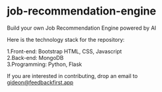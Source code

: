 # job-recommendation-engine
Build your own Job Recommendation Engine powered by AI  

Here is the technology stack for the repository:

1.Front-end: Bootstrap HTML, CSS, Javascript  
2.Back-end: MongoDB  
3.Programming: Python, Flask

If you are interested in contributing, drop an email to gideon@feedbackfirst.app
